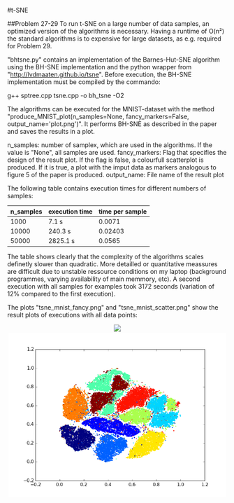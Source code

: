 #t-SNE

##Problem 27-29
To run t-SNE on a large number of data samples, an optimized version of the algorithms is necessary. Having a runtime of O(n²) the standard algorithms is to expensive for large datasets, as e.g. required for Problem 29.

"bhtsne.py" contains an implementation of the Barnes-Hut-SNE algorithm using the BH-SNE implementation and the python wrapper from "http://lvdmaaten.github.io/tsne". Before execution, the BH-SNE implementation must be compiled by the commando:

g++ sptree.cpp tsne.cpp -o bh_tsne -O2

The algorithms can be executed for the MNIST-dataset with the method "produce_MNIST_plot(n_samples=None, fancy_markers=False, output_name='plot.png')". It performs BH-SNE as described in the paper and saves the results in a plot.

n_samples: number of samplex, which are used in the algorithms. If the value is "None", all samples are used.
fancy_markers: Flag that specifies the design of the result plot. If the flag is false, a colourfull scatterplot is produced. If it is true, a plot with the imput data as markers analogous to figure 5 of the paper is produced.
output_name: File name of the result plot
 
The following table contains execution times for different numbers of samples:

| n_samples | execution time | time per sample |
|-----------|----------------|-----------------|
|  1000     |      7.1 s     |       0.0071    |
| 10000     |    240.3 s     |       0.02403   |
| 50000     |   2825.1 s     |       0.0565    |

The table shows clearly that the complexity of the algorithms scales definetly slower than quadratic. More detailled or quantitative meassures are difficult due to unstable ressource conditions on my laptop (background programmes, varying availability of main memmory, etc). A second execution with all samples for examples took 3172 seconds (variation of 12% compared to the first execution).


The plots "tsne_mnist_fancy.png" and "tsne_mnist_scatter.png" show the result plots of executions with all data points:

<p align="center">
  <img src="tsne_mnist_fancy.png" width="500"/>
  <img src="tsne_mnist_scatter.png" width="500"/>
</p>


